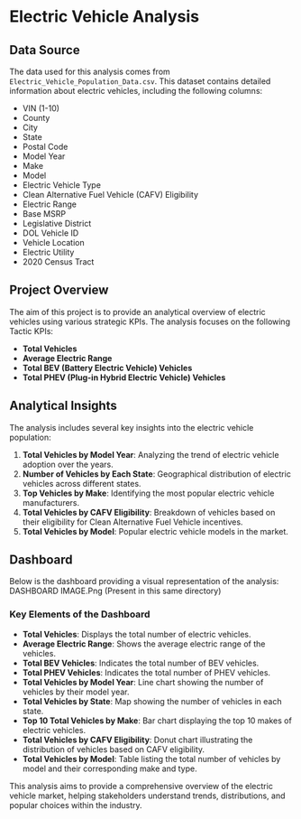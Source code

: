 # Electric Vehicle Analysis

## Data Source

The data used for this analysis comes from `Electric_Vehicle_Population_Data.csv`. This dataset contains detailed information about electric vehicles, including the following columns:

- VIN (1-10)
- County
- City
- State
- Postal Code
- Model Year
- Make
- Model
- Electric Vehicle Type
- Clean Alternative Fuel Vehicle (CAFV) Eligibility
- Electric Range
- Base MSRP
- Legislative District
- DOL Vehicle ID
- Vehicle Location
- Electric Utility
- 2020 Census Tract

## Project Overview

The aim of this project is to provide an analytical overview of electric vehicles using various strategic KPIs. The analysis focuses on the following Tactic KPIs:

- **Total Vehicles**
- **Average Electric Range**
- **Total BEV (Battery Electric Vehicle) Vehicles**
- **Total PHEV (Plug-in Hybrid Electric Vehicle) Vehicles**

## Analytical Insights

The analysis includes several key insights into the electric vehicle population:

1. **Total Vehicles by Model Year**: Analyzing the trend of electric vehicle adoption over the years.
2. **Number of Vehicles by Each State**: Geographical distribution of electric vehicles across different states.
3. **Top Vehicles by Make**: Identifying the most popular electric vehicle manufacturers.
4. **Total Vehicles by CAFV Eligibility**: Breakdown of vehicles based on their eligibility for Clean Alternative Fuel Vehicle incentives.
5. **Total Vehicles by Model**: Popular electric vehicle models in the market.

## Dashboard

Below is the dashboard providing a visual representation of the analysis:
DASHBOARD IMAGE.Png (Present in this same directory)

### Key Elements of the Dashboard

- **Total Vehicles**: Displays the total number of electric vehicles.
- **Average Electric Range**: Shows the average electric range of the vehicles.
- **Total BEV Vehicles**: Indicates the total number of BEV vehicles.
- **Total PHEV Vehicles**: Indicates the total number of PHEV vehicles.
- **Total Vehicles by Model Year**: Line chart showing the number of vehicles by their model year.
- **Total Vehicles by State**: Map showing the number of vehicles in each state.
- **Top 10 Total Vehicles by Make**: Bar chart displaying the top 10 makes of electric vehicles.
- **Total Vehicles by CAFV Eligibility**: Donut chart illustrating the distribution of vehicles based on CAFV eligibility.
- **Total Vehicles by Model**: Table listing the total number of vehicles by model and their corresponding make and type.

This analysis aims to provide a comprehensive overview of the electric vehicle market, helping stakeholders understand trends, distributions, and popular choices within the industry.

